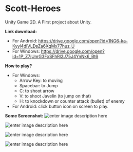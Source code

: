 # Scott-Heroes
 Unity Game 2D.
 A First project about Unity.

**Link download:**
- For Android: https://drive.google.com/open?id=1NG6-ka-Kyyl4dlVLDsZa6XqMx77huz_U
- For Windows: https://drive.google.com/open?id=1P_Z7jUnrG3FxSFhRl2J75J4YnNk6_Bt6

**How to play?**
- For Windows:
   - Arrow Key: to moving
   - Spacebar: to Jump
   - C: to shoot arrow
   - V: to shoot Javelin (to jump on that)
   - H: to knockdown or counter attack (bullet) of enemy
 - For Android: click button icon on screen to play.

**Some Screenshot:**
![enter image description here](https://i.imgur.com/EDcFVuj.jpg)

![enter image description here](https://i.imgur.com/U6TH71Q.png)

![enter image description here](https://i.imgur.com/FAeg2Ki.png)

![enter image description here](https://i.imgur.com/zsL4kaY.png)
